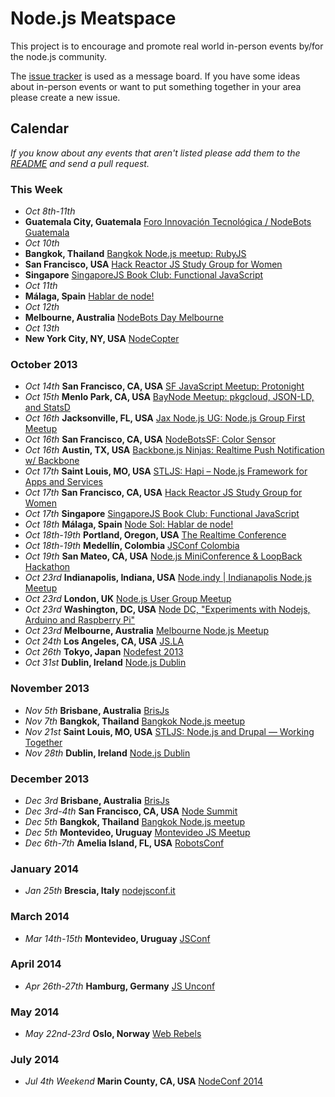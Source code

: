 Node.js Meatspace
==============

This project is to encourage and promote real world in-person events by/for the node.js community.

The [issue tracker](https://github.com/mikeal/node-meatspace/issues) is used as a message board. If you have some ideas about in-person events or want to put something together in your area please create a new issue.

## Calendar

*If you know about any events that aren't listed please add them to the [README](https://github.com/mikeal/node-meatspace/blob/gh-pages/README.md) and send a pull request.*

### This Week

* *Oct 8th-11th*
 * **Guatemala City, Guatemala** [Foro Innovación Tecnológica / NodeBots Guatemala](http://fit.galileo.edu)
* *Oct 10th*
 * **Bangkok, Thailand** [Bangkok Node.js meetup: RubyJS](http://www.meetup.com/Bangkok-Node-js/events/138715032/)
 * **San Francisco, USA** [Hack Reactor JS Study Group for Women](http://www.meetup.com/hackreactor/events/142435572/)
 * **Singapore** [SingaporeJS Book Club: Functional JavaScript](http://www.meetup.com/Singapore-JS/events/140322822/)
* *Oct 11th*
 * **Málaga, Spain** [Hablar de node!](http://www.meetup.com/Node-Sol/events/142306162/)
* *Oct 12th*
 * **Melbourne, Australia** [NodeBots Day Melbourne](http://nodebotsmelb.eventbrite.com.au/)
* *Oct 13th*
 * **New York City, NY, USA** [NodeCopter](http://nodecopter.com/)

### October 2013

* *Oct 14th* **San Francisco, CA, USA** [SF JavaScript Meetup: Protonight](http://www.meetup.com/jsmeetup/events/118098732/)
* *Oct 15th* **Menlo Park, CA, USA** [BayNode Meetup: pkgcloud, JSON-LD, and StatsD](http://www.meetup.com/BayNode/events/141791942/)
* *Oct 16th* **Jacksonville, FL, USA** [Jax Node.js UG: Node.js Group First Meetup](http://www.meetup.com/Jax-Node-js-UG/events/141123342/)
* *Oct 16th* **San Francisco, CA, USA** [NodeBotsSF: Color Sensor](https://github.com/nodebots/sf/issues/4)
* *Oct 16th* **Austin, TX, USA** [Backbone.js Ninjas: Realtime Push Notification w/ Backbone](http://www.meetup.com/Austin-Backbone-js-Ninjas/events/135669072/)
* *Oct 17th* **Saint Louis, MO, USA** [STLJS: Hapi – Node.js Framework for Apps and Services](http://www.meetup.com/STL-JS-meetup/events/140877042/)
* *Oct 17th* **San Francisco, CA, USA** [Hack Reactor JS Study Group for Women](http://www.meetup.com/hackreactor/events/139310192/)
* *Oct 17th* **Singapore** [SingaporeJS Book Club: Functional JavaScript](http://www.meetup.com/Singapore-JS/events/144107362/)
* *Oct 18th* **Málaga, Spain** [Node Sol: Hablar de node!](http://www.meetup.com/Node-Sol/events/142306412/)
* *Oct 18th-19th* **Portland, Oregon, USA** [The Realtime Conference](http://2013.realtimeconf.com/)
* *Oct 18th-19th* **Medellín, Colombia** [JSConf Colombia](http://jsconf.co/)
* *Oct 19th* **San Mateo, CA, USA** [Node.js MiniConference & LoopBack Hackathon](https://strongloop.eventbrite.com/)
* *Oct 23rd* **Indianapolis, Indiana, USA** [Node.indy | Indianapolis Node.js Meetup](http://www.meetup.com/Node-indy/events/119911582/)
* *Oct 23rd* **London, UK** [Node.js User Group Meetup](http://lnug.org/)
* *Oct 23rd* **Washington, DC, USA** [Node DC, "Experiments with Nodejs, Arduino and Raspberry Pi"](http://www.meetup.com/node-dc/events/140084212/)
* *Oct 23rd* **Melbourne, Australia** [Melbourne Node.js Meetup](http://www.meetup.com/MelbNodeJS/events/142955402/)
* *Oct 24th* **Los Angeles, CA, USA** [JS.LA](http://js.la/)
* *Oct 26th* **Tokyo, Japan** [Nodefest 2013](http://nodefest.jp/)
* *Oct 31st* **Dublin, Ireland** [Node.js Dublin](http://www.nodejsdublin.com/)

### November 2013

* *Nov 5th* **Brisbane, Australia** [BrisJs](http://brisjs.com/)
* *Nov 7th* **Bangkok, Thailand** [Bangkok Node.js meetup](http://www.meetup.com/Bangkok-Node-js/)
* *Nov 21st* **Saint Louis, MO, USA** [STLJS: Node.js and Drupal — Working Together](http://www.meetup.com/STL-JS-meetup/events/123511772/)
* *Nov 28th* **Dublin, Ireland** [Node.js Dublin](http://www.nodejsdublin.com/)

### December 2013

* *Dec 3rd* **Brisbane, Australia** [BrisJs](http://brisjs.com/)
* *Dec 3rd-4th* **San Francisco, CA, USA** [Node Summit](http://nodesummit.com/)
* *Dec 5th* **Bangkok, Thailand** [Bangkok Node.js meetup](http://www.meetup.com/Bangkok-Node-js/)
* *Dec 5th* **Montevideo, Uruguay** [Montevideo JS Meetup](http://www.meetup.com/mvd-js/events/143854482/)
* *Dec 6th-7th* **Amelia Island, FL, USA** [RobotsConf](http://robotsconf.com/)

### January 2014
* *Jan 25th* **Brescia, Italy** [nodejsconf.it](http://nodejsconf.it)

### March 2014
* *Mar 14th-15th* **Montevideo, Uruguay** [JSConf](http://jsconf.uy)

### April 2014
* *Apr 26th-27th* **Hamburg, Germany** [JS Unconf](http://2014.jsunconf.eu)

### May 2014
* *May 22nd-23rd* **Oslo, Norway** [Web Rebels](http://webrebels.org/)

### July 2014
* *Jul 4th Weekend* **Marin County, CA, USA** [NodeConf 2014](http://www.nodeconf.com)
